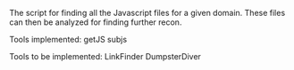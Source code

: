 
The script for finding all the Javascript files for a given domain.
These files can then be analyzed for finding further recon.

Tools implemented:
getJS
subjs

Tools to be implemented:
LinkFinder
DumpsterDiver
